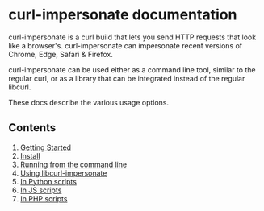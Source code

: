 # curl-impersonate documentation

curl-impersonate is a curl build that lets you send HTTP requests that look like a browser's.
curl-impersonate can impersonate recent versions of Chrome, Edge, Safari & Firefox.

curl-impersonate can be used either as a command line tool, similar to the regular curl,
or as a library that can be integrated instead of the regular libcurl.

These docs describe the various usage options.

## Contents

1. [Getting Started](01_introduction.md)
2. [Install](02_install.md)
3. [Running from the command line](03_usage.md)
4. [Using libcurl-impersonate](03_libcurl.md)
5. [In Python scripts](05_with_python.md)
6. [In JS scripts](06_with_javascript.md)
6. [In PHP scripts](07_with_php.md)
